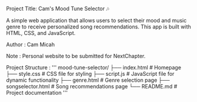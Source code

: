 Project Title: Cam's Mood Tune Selector 🎶

A simple web application that allows users to select their mood and music genre to receive personalized song recommendations. This app is built with HTML, CSS, and JavaScript.

Author : Cam Micah

Note : Personal website to be submitted for NextChapter. 

Project Structure :
'''
mood-tune-selector/
├── index.html          # Homepage
├── style.css           # CSS file for styling
├── script.js           # JavaScript file for dynamic functionality
├── genre.html          # Genre selection page
├── songselector.html   # Song recommendations page
└── README.md           # Project documentation
'''



